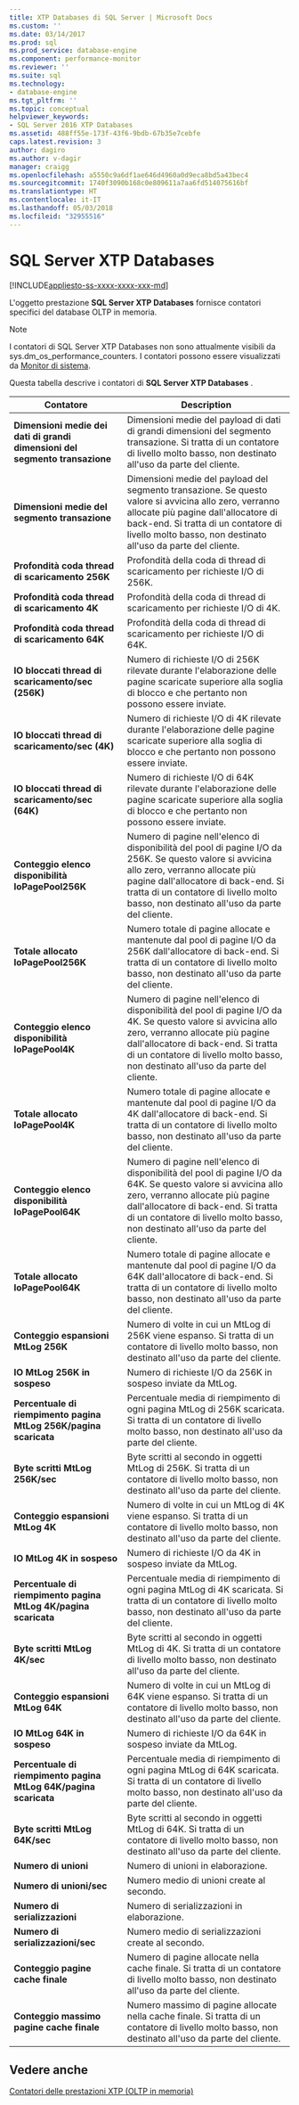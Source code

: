 ```yaml
---
title: XTP Databases di SQL Server | Microsoft Docs
ms.custom: ''
ms.date: 03/14/2017
ms.prod: sql
ms.prod_service: database-engine
ms.component: performance-monitor
ms.reviewer: ''
ms.suite: sql
ms.technology:
- database-engine
ms.tgt_pltfrm: ''
ms.topic: conceptual
helpviewer_keywords:
- SQL Server 2016 XTP Databases
ms.assetid: 488ff55e-173f-43f6-9bdb-67b35e7cebfe
caps.latest.revision: 3
author: dagiro
ms.author: v-dagir
manager: craigg
ms.openlocfilehash: a5550c9a6df1ae646d4960a0d9eca8bd5a43bec4
ms.sourcegitcommit: 1740f3090b168c0e809611a7aa6fd514075616bf
ms.translationtype: HT
ms.contentlocale: it-IT
ms.lasthandoff: 05/03/2018
ms.locfileid: "32955516"
---
```

# <a name="sql-server-xtp-databases"></a>SQL Server XTP Databases
[!INCLUDE[appliesto-ss-xxxx-xxxx-xxx-md](../../includes/appliesto-ss-xxxx-xxxx-xxx-md.md)]

L'oggetto prestazione **SQL Server XTP Databases** fornisce contatori specifici del database OLTP in memoria.

> [!NOTE]
>  I contatori di SQL Server XTP Databases non sono attualmente visibili da sys.dm_os_performance_counters.  I contatori possono essere visualizzati da [Monitor di sistema](../../relational-databases/performance/start-system-monitor-windows.md).

Questa tabella descrive i contatori di **SQL Server XTP Databases** .

|Contatore|Description| 
|-------------|-----------------|  
|**Dimensioni medie dei dati di grandi dimensioni del segmento transazione**|Dimensioni medie del payload di dati di grandi dimensioni del segmento transazione. Si tratta di un contatore di livello molto basso, non destinato all'uso da parte del cliente.|
|**Dimensioni medie del segmento transazione**|Dimensioni medie del payload del segmento transazione. Se questo valore si avvicina allo zero, verranno allocate più pagine dall'allocatore di back-end. Si tratta di un contatore di livello molto basso, non destinato all'uso da parte del cliente.|
|**Profondità coda thread di scaricamento 256K**|Profondità della coda di thread di scaricamento per richieste I/O di 256K.|
|**Profondità coda thread di scaricamento 4K**|Profondità della coda di thread di scaricamento per richieste I/O di 4K.|
|**Profondità coda thread di scaricamento 64K**|Profondità della coda di thread di scaricamento per richieste I/O di 64K.|
|**IO bloccati thread di scaricamento/sec (256K)**|Numero di richieste I/O di 256K rilevate durante l'elaborazione delle pagine scaricate superiore alla soglia di blocco e che pertanto non possono essere inviate.|
|**IO bloccati thread di scaricamento/sec (4K)**|Numero di richieste I/O di 4K rilevate durante l'elaborazione delle pagine scaricate superiore alla soglia di blocco e che pertanto non possono essere inviate.|
|**IO bloccati thread di scaricamento/sec (64K)**|Numero di richieste I/O di 64K rilevate durante l'elaborazione delle pagine scaricate superiore alla soglia di blocco e che pertanto non possono essere inviate.|
|**Conteggio elenco disponibilità IoPagePool256K**|Numero di pagine nell'elenco di disponibilità del pool di pagine I/O da 256K. Se questo valore si avvicina allo zero, verranno allocate più pagine dall'allocatore di back-end. Si tratta di un contatore di livello molto basso, non destinato all'uso da parte del cliente.|
|**Totale allocato IoPagePool256K**|Numero totale di pagine allocate e mantenute dal pool di pagine I/O da 256K dall'allocatore di back-end. Si tratta di un contatore di livello molto basso, non destinato all'uso da parte del cliente.|
|**Conteggio elenco disponibilità IoPagePool4K**|Numero di pagine nell'elenco di disponibilità del pool di pagine I/O da 4K. Se questo valore si avvicina allo zero, verranno allocate più pagine dall'allocatore di back-end. Si tratta di un contatore di livello molto basso, non destinato all'uso da parte del cliente.|
|**Totale allocato IoPagePool4K**|Numero totale di pagine allocate e mantenute dal pool di pagine I/O da 4K dall'allocatore di back-end. Si tratta di un contatore di livello molto basso, non destinato all'uso da parte del cliente.|
|**Conteggio elenco disponibilità IoPagePool64K**|Numero di pagine nell'elenco di disponibilità del pool di pagine I/O da 64K. Se questo valore si avvicina allo zero, verranno allocate più pagine dall'allocatore di back-end. Si tratta di un contatore di livello molto basso, non destinato all'uso da parte del cliente.|
|**Totale allocato IoPagePool64K**|Numero totale di pagine allocate e mantenute dal pool di pagine I/O da 64K dall'allocatore di back-end. Si tratta di un contatore di livello molto basso, non destinato all'uso da parte del cliente.|
|**Conteggio espansioni MtLog 256K**|Numero di volte in cui un MtLog di 256K viene espanso. Si tratta di un contatore di livello molto basso, non destinato all'uso da parte del cliente.|
|**IO MtLog 256K in sospeso**|Numero di richieste I/O da 256K in sospeso inviate da MtLog.|
|**Percentuale di riempimento pagina MtLog 256K/pagina scaricata**|Percentuale media di riempimento di ogni pagina MtLog di 256K scaricata. Si tratta di un contatore di livello molto basso, non destinato all'uso da parte del cliente.|
|**Byte scritti MtLog 256K/sec**|Byte scritti al secondo in oggetti MtLog di 256K. Si tratta di un contatore di livello molto basso, non destinato all'uso da parte del cliente.|
|**Conteggio espansioni MtLog 4K**|Numero di volte in cui un MtLog di 4K viene espanso. Si tratta di un contatore di livello molto basso, non destinato all'uso da parte del cliente.|
|**IO MtLog 4K in sospeso**|Numero di richieste I/O da 4K in sospeso inviate da MtLog.|
|**Percentuale di riempimento pagina MtLog 4K/pagina scaricata**|Percentuale media di riempimento di ogni pagina MtLog di 4K scaricata. Si tratta di un contatore di livello molto basso, non destinato all'uso da parte del cliente.|
|**Byte scritti MtLog 4K/sec**|Byte scritti al secondo in oggetti MtLog di 4K. Si tratta di un contatore di livello molto basso, non destinato all'uso da parte del cliente.|
|**Conteggio espansioni MtLog 64K**|Numero di volte in cui un MtLog di 64K viene espanso. Si tratta di un contatore di livello molto basso, non destinato all'uso da parte del cliente.|
|**IO MtLog 64K in sospeso**|Numero di richieste I/O da 64K in sospeso inviate da MtLog.|
|**Percentuale di riempimento pagina MtLog 64K/pagina scaricata**|Percentuale media di riempimento di ogni pagina MtLog di 64K scaricata. Si tratta di un contatore di livello molto basso, non destinato all'uso da parte del cliente.|
|**Byte scritti MtLog 64K/sec**|Byte scritti al secondo in oggetti MtLog di 64K. Si tratta di un contatore di livello molto basso, non destinato all'uso da parte del cliente.|
|**Numero di unioni**|Numero di unioni in elaborazione.|
|**Numero di unioni/sec**|Numero medio di unioni create al secondo.|
|**Numero di serializzazioni**|Numero di serializzazioni in elaborazione.|
|**Numero di serializzazioni/sec**|Numero medio di serializzazioni create al secondo.|
|**Conteggio pagine cache finale**|Numero di pagine allocate nella cache finale. Si tratta di un contatore di livello molto basso, non destinato all'uso da parte del cliente.|
|**Conteggio massimo pagine cache finale**|Numero massimo di pagine allocate nella cache finale. Si tratta di un contatore di livello molto basso, non destinato all'uso da parte del cliente.|


## <a name="see-also"></a>Vedere anche  
[Contatori delle prestazioni XTP &#40;OLTP in memoria&#41;](../../relational-databases/performance-monitor/sql-server-xtp-in-memory-oltp-performance-counters.md)
